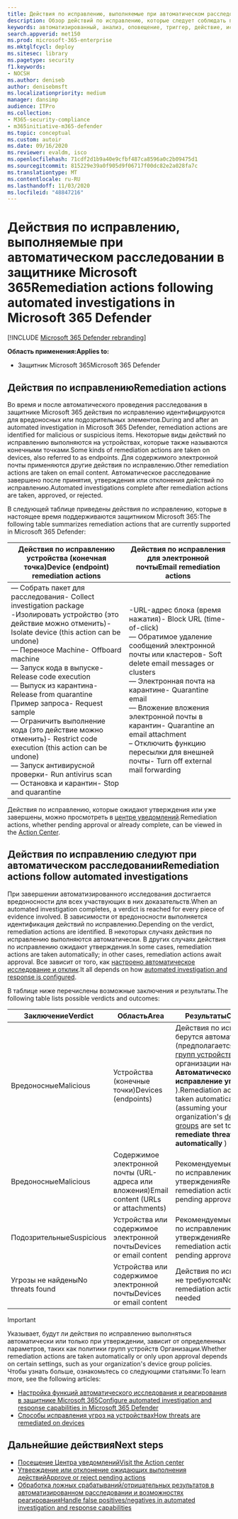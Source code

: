 ```yaml
---
title: Действия по исправлению, выполняемые при автоматическом расследовании в защитнике Microsoft 365
description: Обзор действий по исправлению, которые следует соблюдать при автоматическом расследовании в защитнике Microsoft 365
keywords: автоматизированный, анализ, оповещение, триггер, действие, исправление
search.appverid: met150
ms.prod: microsoft-365-enterprise
ms.mktglfcycl: deploy
ms.sitesec: library
ms.pagetype: security
f1.keywords:
- NOCSH
ms.author: deniseb
author: denisebmsft
ms.localizationpriority: medium
manager: dansimp
audience: ITPro
ms.collection:
- M365-security-compliance
- m365initiative-m365-defender
ms.topic: conceptual
ms.custom: autoir
ms.date: 09/16/2020
ms.reviewer: evaldm, isco
ms.openlocfilehash: 71cdf2d1b9a40e9cfbf487ca8596a0c2b09475d1
ms.sourcegitcommit: 815229e39a0f905d9f06717f00dc82e2a028fa7c
ms.translationtype: MT
ms.contentlocale: ru-RU
ms.lasthandoff: 11/03/2020
ms.locfileid: "48847216"
---
```

# <a name="remediation-actions-following-automated-investigations-in-microsoft-365-defender"></a><span data-ttu-id="be836-104">Действия по исправлению, выполняемые при автоматическом расследовании в защитнике Microsoft 365</span><span class="sxs-lookup"><span data-stu-id="be836-104">Remediation actions following automated investigations in Microsoft 365 Defender</span></span>

[!INCLUDE [Microsoft 365 Defender rebranding](../includes/microsoft-defender.md)]


<span data-ttu-id="be836-105">**Область применения:**</span><span class="sxs-lookup"><span data-stu-id="be836-105">**Applies to:**</span></span>
- <span data-ttu-id="be836-106">Защитник Microsoft 365</span><span class="sxs-lookup"><span data-stu-id="be836-106">Microsoft 365 Defender</span></span>


## <a name="remediation-actions"></a><span data-ttu-id="be836-107">Действия по исправлению</span><span class="sxs-lookup"><span data-stu-id="be836-107">Remediation actions</span></span>

<span data-ttu-id="be836-108">Во время и после автоматического проведения расследования в защитнике Microsoft 365 действия по исправлению идентифицируются для вредоносных или подозрительных элементов.</span><span class="sxs-lookup"><span data-stu-id="be836-108">During and after an automated investigation in Microsoft 365 Defender, remediation actions are identified for malicious or suspicious items.</span></span> <span data-ttu-id="be836-109">Некоторые виды действий по исправлению выполняются на устройствах, которые также называются конечными точками.</span><span class="sxs-lookup"><span data-stu-id="be836-109">Some kinds of remediation actions are taken on devices, also referred to as endpoints.</span></span> <span data-ttu-id="be836-110">Для содержимого электронной почты применяются другие действия по исправлению.</span><span class="sxs-lookup"><span data-stu-id="be836-110">Other remediation actions are taken on email content.</span></span> <span data-ttu-id="be836-111">Автоматическое расследование завершено после принятия, утверждения или отклонения действий по исправлению.</span><span class="sxs-lookup"><span data-stu-id="be836-111">Automated investigations complete after remediation actions are taken, approved, or rejected.</span></span>

<span data-ttu-id="be836-112">В следующей таблице приведены действия по исправлению, которые в настоящее время поддерживаются защитником Microsoft 365:</span><span class="sxs-lookup"><span data-stu-id="be836-112">The following table summarizes remediation actions that are currently supported in Microsoft 365 Defender:</span></span> 

|<span data-ttu-id="be836-113">Действия по исправлению устройства (конечная точка)</span><span class="sxs-lookup"><span data-stu-id="be836-113">Device (endpoint) remediation actions</span></span>  |<span data-ttu-id="be836-114">Действия по исправления для электронной почты</span><span class="sxs-lookup"><span data-stu-id="be836-114">Email remediation actions</span></span>  |
|---------|---------|
|<span data-ttu-id="be836-115">— Собрать пакет для расследования</span><span class="sxs-lookup"><span data-stu-id="be836-115">- Collect investigation package</span></span> <br/><span data-ttu-id="be836-116">-Изолировать устройство (это действие можно отменить)</span><span class="sxs-lookup"><span data-stu-id="be836-116">- Isolate device (this action can be undone)</span></span><br/><span data-ttu-id="be836-117">— Переносе Machine</span><span class="sxs-lookup"><span data-stu-id="be836-117">- Offboard machine</span></span> <br/><span data-ttu-id="be836-118">— Запуск кода в выпуске</span><span class="sxs-lookup"><span data-stu-id="be836-118">- Release code execution</span></span> <br/><span data-ttu-id="be836-119">— Выпуск из карантина</span><span class="sxs-lookup"><span data-stu-id="be836-119">- Release from quarantine</span></span> <br/><span data-ttu-id="be836-120">Пример запроса</span><span class="sxs-lookup"><span data-stu-id="be836-120">- Request sample</span></span> <br/><span data-ttu-id="be836-121">— Ограничить выполнение кода (это действие можно отменить)</span><span class="sxs-lookup"><span data-stu-id="be836-121">- Restrict code execution (this action can be undone)</span></span> <br/><span data-ttu-id="be836-122">— Запуск антивирусной проверки</span><span class="sxs-lookup"><span data-stu-id="be836-122">- Run antivirus scan</span></span> <br/><span data-ttu-id="be836-123">— Остановка и карантин</span><span class="sxs-lookup"><span data-stu-id="be836-123">- Stop and quarantine</span></span>      |<span data-ttu-id="be836-124">-URL-адрес блока (время нажатия)</span><span class="sxs-lookup"><span data-stu-id="be836-124">- Block URL (time-of-click)</span></span><br/><span data-ttu-id="be836-125">— Обратимое удаление сообщений электронной почты или кластеров</span><span class="sxs-lookup"><span data-stu-id="be836-125">- Soft delete email messages or clusters</span></span><br/><span data-ttu-id="be836-126">— Электронная почта на карантине</span><span class="sxs-lookup"><span data-stu-id="be836-126">- Quarantine email</span></span><br/><span data-ttu-id="be836-127">— Вложение вложения электронной почты в карантин</span><span class="sxs-lookup"><span data-stu-id="be836-127">- Quarantine an email attachment</span></span><br/><span data-ttu-id="be836-128">– Отключить функцию пересылки для внешней почты</span><span class="sxs-lookup"><span data-stu-id="be836-128">- Turn off external mail forwarding</span></span>          |

<span data-ttu-id="be836-129">Действия по исправлению, которые ожидают утверждения или уже завершены, можно просмотреть в [центре уведомлений](https://docs.microsoft.com/microsoft-365/security/mtp/mtp-action-center).</span><span class="sxs-lookup"><span data-stu-id="be836-129">Remediation actions, whether pending approval or already complete, can be viewed in the [Action Center](https://docs.microsoft.com/microsoft-365/security/mtp/mtp-action-center).</span></span>

## <a name="remediation-actions-follow-automated-investigations"></a><span data-ttu-id="be836-130">Действия по исправлению следуют при автоматическом расследовании</span><span class="sxs-lookup"><span data-stu-id="be836-130">Remediation actions follow automated investigations</span></span>

<span data-ttu-id="be836-131">При завершении автоматизированного исследования достигается вредоносности для всех участвующих в них доказательств.</span><span class="sxs-lookup"><span data-stu-id="be836-131">When an automated investigation completes, a verdict is reached for every piece of evidence involved.</span></span> <span data-ttu-id="be836-132">В зависимости от вредоносности выполняется идентификация действий по исправлению.</span><span class="sxs-lookup"><span data-stu-id="be836-132">Depending on the verdict, remediation actions are identified.</span></span> <span data-ttu-id="be836-133">В некоторых случаях действия по исправлению выполняются автоматически. В других случаях действия по исправлению ожидают утверждения.</span><span class="sxs-lookup"><span data-stu-id="be836-133">In some cases, remediation actions are taken automatically; in other cases, remediation actions await approval.</span></span> <span data-ttu-id="be836-134">Все зависит от того, как [настроено автоматическое исследование и отклик](mtp-configure-auto-investigation-response.md).</span><span class="sxs-lookup"><span data-stu-id="be836-134">It all depends on how [automated investigation and response is configured](mtp-configure-auto-investigation-response.md).</span></span>

<span data-ttu-id="be836-135">В таблице ниже перечислены возможные заключения и результаты.</span><span class="sxs-lookup"><span data-stu-id="be836-135">The following table lists possible verdicts and outcomes:</span></span>

|<span data-ttu-id="be836-136">Заключение</span><span class="sxs-lookup"><span data-stu-id="be836-136">Verdict</span></span>    |<span data-ttu-id="be836-137">Область</span><span class="sxs-lookup"><span data-stu-id="be836-137">Area</span></span>    |<span data-ttu-id="be836-138">Результаты</span><span class="sxs-lookup"><span data-stu-id="be836-138">Outcomes</span></span>|
|------|------|------|
|<span data-ttu-id="be836-139">Вредоносные</span><span class="sxs-lookup"><span data-stu-id="be836-139">Malicious</span></span>    |<span data-ttu-id="be836-140">Устройства (конечные точки)</span><span class="sxs-lookup"><span data-stu-id="be836-140">Devices (endpoints)</span></span>    |<span data-ttu-id="be836-141">Действия по исправлению берутся автоматически (предполагается, что для [групп устройств](mtp-configure-auto-investigation-response.md#review-or-change-the-automation-level-for-device-groups) вашей организации настроено **Автоматическое исправление угроз** ).</span><span class="sxs-lookup"><span data-stu-id="be836-141">Remediation actions are taken automatically (assuming your organization's [device groups](mtp-configure-auto-investigation-response.md#review-or-change-the-automation-level-for-device-groups) are set to **Full - remediate threats automatically** )</span></span>|
|<span data-ttu-id="be836-142">Вредоносные</span><span class="sxs-lookup"><span data-stu-id="be836-142">Malicious</span></span>    |<span data-ttu-id="be836-143">Содержимое электронной почты (URL-адреса или вложения)</span><span class="sxs-lookup"><span data-stu-id="be836-143">Email content (URLs or attachments)</span></span> | <span data-ttu-id="be836-144">Рекомендуемые действия по исправлению ожидают утверждения</span><span class="sxs-lookup"><span data-stu-id="be836-144">Recommended remediation actions are pending approval</span></span>|
|<span data-ttu-id="be836-145">Подозрительные</span><span class="sxs-lookup"><span data-stu-id="be836-145">Suspicious</span></span>    |<span data-ttu-id="be836-146">Устройства или содержимое электронной почты</span><span class="sxs-lookup"><span data-stu-id="be836-146">Devices or email content</span></span> |<span data-ttu-id="be836-147">Рекомендуемые действия по исправлению ожидают утверждения</span><span class="sxs-lookup"><span data-stu-id="be836-147">Recommended remediation actions are pending approval</span></span>|
|<span data-ttu-id="be836-148">Угрозы не найдены</span><span class="sxs-lookup"><span data-stu-id="be836-148">No threats found</span></span>    |<span data-ttu-id="be836-149">Устройства или содержимое электронной почты</span><span class="sxs-lookup"><span data-stu-id="be836-149">Devices or email content</span></span>    |<span data-ttu-id="be836-150">Действия по исправлению не требуются</span><span class="sxs-lookup"><span data-stu-id="be836-150">No remediation actions are needed</span></span>|

> [!IMPORTANT]
> <span data-ttu-id="be836-151">Указывает, будут ли действия по исправлению выполняться автоматически или только при утверждении, зависит от определенных параметров, таких как политики групп устройств Организации.</span><span class="sxs-lookup"><span data-stu-id="be836-151">Whether remediation actions are taken automatically or only upon approval depends on certain settings, such as your organization's device group policies.</span></span> <span data-ttu-id="be836-152">Чтобы узнать больше, ознакомьтесь со следующими статьями:</span><span class="sxs-lookup"><span data-stu-id="be836-152">To learn more, see the following articles:</span></span>
> - [<span data-ttu-id="be836-153">Настройка функций автоматического исследования и реагирования в защитнике Microsoft 365</span><span class="sxs-lookup"><span data-stu-id="be836-153">Configure automated investigation and response capabilities in Microsoft 365 Defender</span></span>](mtp-configure-auto-investigation-response.md)
> - [<span data-ttu-id="be836-154">Способы исправления угроз на устройствах</span><span class="sxs-lookup"><span data-stu-id="be836-154">How threats are remediated on devices</span></span>](https://docs.microsoft.com/windows/security/threat-protection/microsoft-defender-atp/automated-investigations)

## <a name="next-steps"></a><span data-ttu-id="be836-155">Дальнейшие действия</span><span class="sxs-lookup"><span data-stu-id="be836-155">Next steps</span></span>

- [<span data-ttu-id="be836-156">Посещение Центра уведомлений</span><span class="sxs-lookup"><span data-stu-id="be836-156">Visit the Action center</span></span>](https://docs.microsoft.com/microsoft-365/security/mtp/mtp-action-center)
- [<span data-ttu-id="be836-157">Утверждение или отклонение ожидающих выполнения действий</span><span class="sxs-lookup"><span data-stu-id="be836-157">Approve or reject pending actions</span></span>](https://docs.microsoft.com/microsoft-365/security/mtp/mtp-autoir-actions)
- [<span data-ttu-id="be836-158">Обработка ложных срабатываний/отрицательных результатов в автоматизированном расследовании и возможностях реагирования</span><span class="sxs-lookup"><span data-stu-id="be836-158">Handle false positives/negatives in automated investigation and response capabilities</span></span>](mtp-autoir-report-false-positives-negatives.md)
